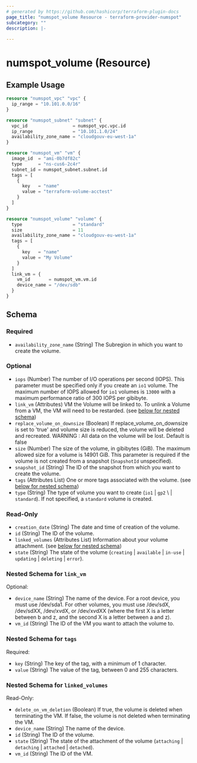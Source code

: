 ```yaml
---
# generated by https://github.com/hashicorp/terraform-plugin-docs
page_title: "numspot_volume Resource - terraform-provider-numspot"
subcategory: ""
description: |-
  
---
```


# numspot_volume (Resource)



## Example Usage

```terraform
resource "numspot_vpc" "vpc" {
  ip_range = "10.101.0.0/16"
}

resource "numspot_subnet" "subnet" {
  vpc_id                 = numspot_vpc.vpc.id
  ip_range               = "10.101.1.0/24"
  availability_zone_name = "cloudgouv-eu-west-1a"
}

resource "numspot_vm" "vm" {
  image_id  = "ami-0b7df82c"
  type      = "ns-cus6-2c4r"
  subnet_id = numspot_subnet.subnet.id
  tags = [
    {
      key   = "name"
      value = "terraform-volume-acctest"
    }
  ]
}

resource "numspot_volume" "volume" {
  type                   = "standard"
  size                   = 11
  availability_zone_name = "cloudgouv-eu-west-1a"
  tags = [
    {
      key   = "name"
      value = "My Volume"
    }
  ]
  link_vm = {
    vm_id       = numspot_vm.vm.id
    device_name = "/dev/sdb"
  }
}
```

<!-- schema generated by tfplugindocs -->
## Schema

### Required

- `availability_zone_name` (String) The Subregion in which you want to create the volume.

### Optional

- `iops` (Number) The number of I/O operations per second (IOPS). This parameter must be specified only if you create an `io1` volume. The maximum number of IOPS allowed for `io1` volumes is `13000` with a maximum performance ratio of 300 IOPS per gibibyte.
- `link_vm` (Attributes) VM the Volume will be linked to. To unlink a Volume from a VM, the VM will need to be restarded. (see [below for nested schema](#nestedatt--link_vm))
- `replace_volume_on_downsize` (Boolean) If replace_volume_on_downsize is set to 'true' and volume size is reduced, the volume will be deleted and recreated.  WARNING : All data on the volume will be lost. Default is false
- `size` (Number) The size of the volume, in gibibytes (GiB). The maximum allowed size for a volume is 14901 GiB. This parameter is required if the volume is not created from a snapshot (`SnapshotId` unspecified).
- `snapshot_id` (String) The ID of the snapshot from which you want to create the volume.
- `tags` (Attributes List) One or more tags associated with the volume. (see [below for nested schema](#nestedatt--tags))
- `type` (String) The type of volume you want to create (`io1` \| `gp2` \ | `standard`). If not specified, a `standard` volume is created.<br />

### Read-Only

- `creation_date` (String) The date and time of creation of the volume.
- `id` (String) The ID of the volume.
- `linked_volumes` (Attributes List) Information about your volume attachment. (see [below for nested schema](#nestedatt--linked_volumes))
- `state` (String) The state of the volume (`creating` \| `available` \| `in-use` \| `updating` \| `deleting` \| `error`).

<a id="nestedatt--link_vm"></a>
### Nested Schema for `link_vm`

Optional:

- `device_name` (String) The name of the device. For a root device, you must use /dev/sda1. For other volumes, you must use /dev/sdX, /dev/sdXX, /dev/xvdX, or /dev/xvdXX (where the first X is a letter between b and z, and the second X is a letter between a and z).
- `vm_id` (String) The ID of the VM you want to attach the volume to.


<a id="nestedatt--tags"></a>
### Nested Schema for `tags`

Required:

- `key` (String) The key of the tag, with a minimum of 1 character.
- `value` (String) The value of the tag, between 0 and 255 characters.


<a id="nestedatt--linked_volumes"></a>
### Nested Schema for `linked_volumes`

Read-Only:

- `delete_on_vm_deletion` (Boolean) If true, the volume is deleted when terminating the VM. If false, the volume is not deleted when terminating the VM.
- `device_name` (String) The name of the device.
- `id` (String) The ID of the volume.
- `state` (String) The state of the attachment of the volume (`attaching` \| `detaching` \| `attached` \| `detached`).
- `vm_id` (String) The ID of the VM.
